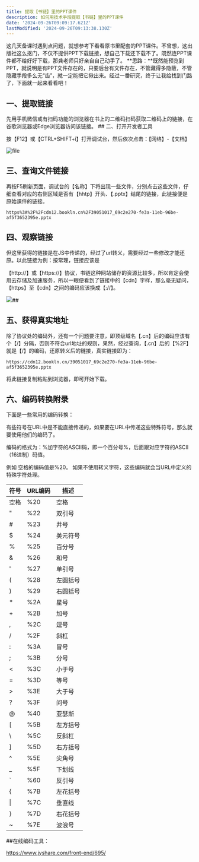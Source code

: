```yaml
---
title: 提取【书链】里的PPT课件
description: 如何用技术手段提取【书链】里的PPT课件
date: '2024-09-26T09:09:17.621Z'
lastModified: '2024-09-26T09:13:38.130Z'
---
```

这几天备课时遇到点问题，就想参考下看看原书里配套的PPT课件。不曾想，这出版社这么抠门，不仅不提供PPT下载链接，想自己下载还下载不了。既然连PPT课件都不给好好下载，那龚老师只好亲自自己动手了。 **思路：**既然能预览到PPT，就说明是有PPT文件存在的，只要后台有文件存在，不管藏得多隐蔽，不管隐藏手段多么无“齿”，就一定能把它揪出来。经过一番研究，终于让我给找到门路了，下面就一起来看看吧！

## 一、提取链接

先用手机微信或有扫码功能的浏览器在书上的二维码扫码获取二维码上的链接，在谷歌浏览器或Edge浏览器访问该链接。 ## 二、打开开发者工具

按【F12】或【CTRL+SHIFT+i】打开调试台，然后依次点击：【网络】-【文档】

![file](https://begs.cn/wp-content/uploads/2022/10/img_633e850d4dc0f.png)

## 三、查询文件链接

再按F5刷新页面，调试台的【名称】下将出现一些文件，分别点击这些文件，仔细查看对应的右侧区域是否有【hhtp】开头、【.pptx】结尾的链接，此链接便是原始课件的链接。 

```
https%3A%2F%2Fcdn12.bookln.cn%2F39051017_69c2e270-fe3a-11eb-96be-af5f3652395e.pptx
```

## 四、观察链接

但这里获得的链接是在JS中传递的，经过了url转义，需要经过一些修改才能还原。以此链接为例：按常理，链接应该是

【http://】或【https://】协议，书链这种网站储存的资源比较多，所以肯定会使用云存储及加速服务，所以一眼便看到了链接中的【cdn】字样，那么毫无疑问，【https】至【cdn】之间的编码应该换成【://】。 

![](https://begs.cn/wp-content/uploads/2022/10/img_633e86554a5a4.png)## 

## 五、获得真实地址

除了协议处的编码外，还有一个问题要注意，即顶级域名【.cn】后的编码应该有个【/】分隔，否则不符合url地址的规则，果然，经过查询，【.cn】后的【%2F】就是【/】的编码，还原转义后的链接，真实链接即为：

```
https://cdn12.bookln.cn/39051017_69c2e270-fe3a-11eb-96be-af5f3652395e.pptx
```

将此链接复制粘贴到浏览器，即可开始下载。 

## 六、编码转换附录

下面是一些常用的编码转换： 

有些符号在URL中是不能直接传递的，如果要在URL中传递这些特殊符号，那么就要使用他们的编码了。 

编码的格式为：%加字符的ASCII码，即一个百分号%，后面跟对应字符的ASCII（16进制）码值。

例如 空格的编码值是%20。 如果不使用转义字符，这些编码就会当URL中定义的特殊字符处理。 

| 符号 | URL编码 | 描述 |
| --- | --- | --- |
| 空格 | %20 | 空格 |
| " | %22 | 双引号 |
| # | %23 | 井号 |
| $ | %24 | 美元符号 |
| % | %25 | 百分号 |
| & | %26 | 和号 |
| ' | %27 | 单引号 |
| ( | %28 | 左圆括号 |
| ) | %29 | 右圆括号 |
| \* | %2A | 星号 |
| + | %2B | 加号 |
| , | %2C | 逗号 |
| / | %2F | 斜杠 |
| : | %3A | 冒号 |
| ; | %3B | 分号 |
| < | %3C | 小于号 |
| \= | %3D | 等号 |
| \> | %3E | 大于号 |
| ? | %3F | 问号 |
| @ | %40 | 亚瑟斯 |
| \[ | %5B | 左方括号 |
| \\ | %5C | 反斜杠 |
| \] | %5D | 右方括号 |
| ^ | %5E | 尖角号 |
| \_ | %5F | 下划线 |
| \` | %60 | 反引号 |
| { | %7B | 左花括号 |
| \| | %7C | 垂直线 |
| } | %7D | 右花括号 |
| ~ | %7E | 波浪号 |

##在线编码工具：

https://www.jyshare.com/front-end/695/

